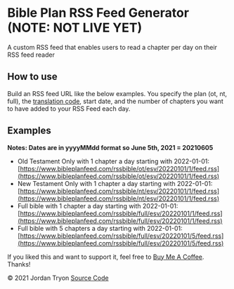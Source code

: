 # Bible Plan RSS Feed Generator (NOTE: NOT LIVE YET)

A custom RSS feed that enables users to read a chapter per day on their RSS feed reader

## How to use

Build an RSS feed URL like the below examples. You specify the plan (ot, nt, full), the [translation code](./public/translations.json), start date, and the number of chapters you want to have added to your RSS Feed each day.

## Examples

**Notes: Dates are in yyyyMMdd format so June 5th, 2021 = 20210605**

- Old Testament Only with 1 chapter a day starting with 2022-01-01: [https://www.bibleplanfeed.com/rssbible/ot/esv/20220101/1/feed.rss](https://www.bibleplanfeed.com/rssbible/ot/esv/20220101/1/feed.rss)
- New Testament Only with 1 chapter a day starting with 2022-01-01: [https://www.bibleplanfeed.com/rssbible/nt/esv/20220101/1/feed.rss](https://www.bibleplanfeed.com/rssbible/nt/esv/20220101/1/feed.rss)
- Full bible with 1 chapter a day starting with 2022-01-01: [https://www.bibleplanfeed.com/rssbible/full/esv/20220101/1/feed.rss](https://www.bibleplanfeed.com/rssbible/full/esv/20220101/1/feed.rss)
- Full bible with 5 chapters a day starting with 2022-01-01: [https://www.bibleplanfeed.com/rssbible/full/esv/20220101/5/feed.rss](https://www.bibleplanfeed.com/rssbible/full/esv/20220101/5/feed.rss)

If you liked this and want to support it, feel free to [Buy Me A Coffee](https://buymeacoffee.com/bibleplanfeed). Thanks!

© 2021 Jordan Tryon [Source Code](https://github.com/tryonlinux/bible-rss-reader)
